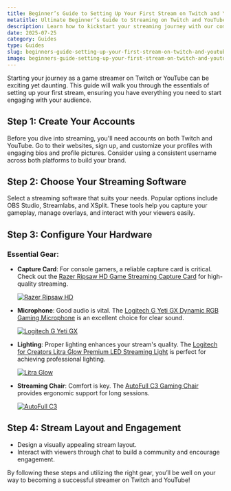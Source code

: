 ```yaml
---
title: Beginner’s Guide to Setting Up Your First Stream on Twitch and YouTube
metatitle: Ultimate Beginner’s Guide to Streaming on Twitch and YouTube
description: Learn how to kickstart your streaming journey with our comprehensive guide for beginners on Twitch and YouTube.
date: 2025-07-25
category: Guides
type: Guides
slug: beginners-guide-setting-up-your-first-stream-on-twitch-and-youtube
image: beginners-guide-setting-up-your-first-stream-on-twitch-and-youtube.png
---
```


Starting your journey as a game streamer on Twitch or YouTube can be exciting yet daunting. This guide will walk you through the essentials of setting up your first stream, ensuring you have everything you need to start engaging with your audience.

## Step 1: Create Your Accounts

Before you dive into streaming, you'll need accounts on both Twitch and YouTube. Go to their websites, sign up, and customize your profiles with engaging bios and profile pictures. Consider using a consistent username across both platforms to build your brand.

## Step 2: Choose Your Streaming Software

Select a streaming software that suits your needs. Popular options include OBS Studio, Streamlabs, and XSplit. These tools help you capture your gameplay, manage overlays, and interact with your viewers easily.

## Step 3: Configure Your Hardware

### Essential Gear:
- **Capture Card**: For console gamers, a reliable capture card is critical. Check out the [Razer Ripsaw HD Game Streaming Capture Card](https://amzn.to/448keyM) for high-quality streaming.
  
  [![Razer Ripsaw HD](https://www.gamestreamingsetup.com/razer-ripsaw-hd.jpg)](https://amzn.to/448keyM)

- **Microphone**: Good audio is vital. The [Logitech G Yeti GX Dynamic RGB Gaming Microphone](https://amzn.to/446et4B) is an excellent choice for clear sound.
  
  [![Logitech G Yeti GX](https://www.gamestreamingsetup.com/logitech-g-yeti-gx.jpg)](https://amzn.to/446et4B)

- **Lighting**: Proper lighting enhances your stream's quality. The [Logitech for Creators Litra Glow Premium LED Streaming Light](https://amzn.to/4l3fnVr) is perfect for achieving professional lighting.
  
  [![Litra Glow](https://www.gamestreamingsetup.com/logitech-litra-glow.jpg)](https://amzn.to/4l3fnVr)

- **Streaming Chair**: Comfort is key. The [AutoFull C3 Gaming Chair](https://amzn.to/3ZkeNtZ) provides ergonomic support for long sessions.
  
  [![AutoFull C3](https://www.gamestreamingsetup.com/autofull-c3.jpg)](https://amzn.to/3ZkeNtZ)

## Step 4: Stream Layout and Engagement

- Design a visually appealing stream layout.
- Interact with viewers through chat to build a community and encourage engagement.

By following these steps and utilizing the right gear, you’ll be well on your way to becoming a successful streamer on Twitch and YouTube!